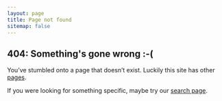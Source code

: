 ```yaml
---
layout: page
title: Page not found
sitemap: false
---
```


## 404: Something's gone wrong :-(

You’ve stumbled onto a page that doesn’t exist. Luckily this site has other [pages](/).

If you were looking for something specific, maybe try our [search page](https://flutter.io/search/).

